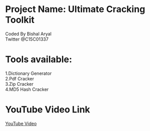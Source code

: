 # Project Name: Ultimate Cracking Toolkit
Coded By Bishal Aryal \
Twitter @C15C01337 

# Tools available:
1.Dictionary Generator \
2.Pdf Cracker \
3.Zip Cracker \
4.MD5 Hash Cracker

# YouTube Video Link
[YouTube Video](https://www.youtube.com/watch?v=AhF7GCCzp_w)
